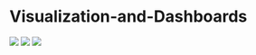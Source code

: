 # Visualization-and-Dashboards

![](https://www.thedataschool.com.au/wp-content/uploads/2020/06/tableau-logo.png)
![](https://www.azquo.com/wp-content/uploads/2020/03/PowerBI-logo.png)
![](https://cdn.askpython.com/wp-content/uploads/2020/07/Top-Libraries-for-Data-Visualization.png)
